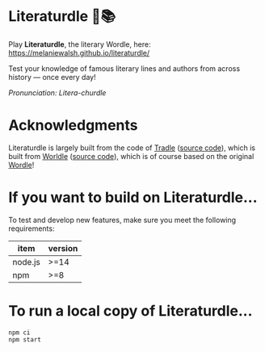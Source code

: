# Literaturdle 🐢📚

Play **Literaturdle**, the literary Wordle, here: https://melaniewalsh.github.io/literaturdle/

Test your knowledge of famous literary lines and authors from across history — once every day!

_Pronunciation: Litera-churdle_

# Acknowledgments

Literaturdle is largely built from the code of [Tradle](https://games.oec.world/en/tradle/) ([source code](https://github.com/alexandersimoes/tradle)), which is built from [Worldle](https://worldle.teuteuf.fr/) ([source code](https://github.com/markgalassi/worldle)), which is of course based on the original [Wordle](https://www.nytimes.com/games/wordle/index.html)!

# If you want to build on Literaturdle...

To test and develop new features, make sure you meet the following requirements:

| **item** | **version** |
| -------- | ----------- |
| node.js  | >=14        |
| npm      | >=8         |

# To run a local copy of Literaturdle...

```
npm ci
npm start
```
